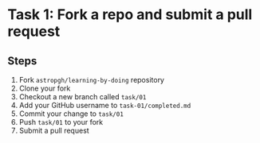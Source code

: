# Task 1: Fork a repo and submit a pull request

## Steps

1. Fork `astropgh/learning-by-doing` repository
2. Clone your fork
3. Checkout a new branch called `task/01`
4. Add your GitHub username to `task-01/completed.md`
5. Commit your change to `task/01`
6. Push `task/01` to your fork
7. Submit a pull request

